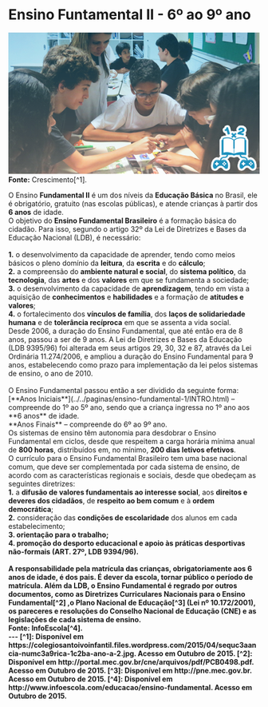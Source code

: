 # Ensino Funtamental II - 6º ao 9º ano  

![Ensino Fundamental II - 6º ao 9º ano](/imagens/ensino/ensino-fundamental-2.jpg "Ensino Fundamental II")  
**Fonte:** Crescimento[^1].
<br/>
<div class="text-justify">
O Ensino <b>Fundamental II</b> é um dos níveis da <b>Educação Básica</b> no Brasil, ele é obrigatório, gratuito (nas escolas públicas), e atende crianças à partir dos <b>6 anos</b> de idade.
</div> 
<div class="text-justify">
O objetivo do <b>Ensino Fundamental Brasileiro</b> é a formação básica do cidadão. Para isso, segundo o artigo 32º da Lei de Diretrizes e Bases da Educação Nacional (LDB), é necessário:<br><br>
<b>1.</b> o desenvolvimento da capacidade de aprender, tendo como meios básicos o pleno domínio da <b>leitura</b>, da <b>escrita</b> e do <b>cálculo</b>;<br>
<b>2.</b> a compreensão do <b>ambiente natural e social</b>, do <b>sistema político</b>, da <b>tecnologia</b>, das <b>artes</b> e dos <b>valores</b> em que se fundamenta a sociedade;<br> 
<b>3.</b> o desenvolvimento da capacidade de <b>aprendizagem</b>, tendo em vista a aquisição de <b>conhecimentos</b> e <b>habilidades</b> e a formação de <b>atitudes e valores</b>;<br>
<b>4.</b> o fortalecimento dos <b>vínculos de família</b>, dos <b>laços de solidariedade humana</b> e de <b>tolerância recíproca</b> em que se assenta a vida social.<br>
</div>  
<div class="text-justify">
Desde 2006, a duração do Ensino Fundamental, que até então era de 8 anos, passou a ser de 9 anos. A Lei de Diretrizes e Bases da Educação (LDB 9395/96) foi alterada em seus artigos 29, 30, 32 e 87, através da Lei Ordinária 11.274/2006, e ampliou a duração do Ensino Fundamental para 9 anos, estabelecendo como prazo para implementação da lei pelos sistemas de ensino, o ano de 2010.
</div>
<br>
<span class="text-justify">
O Ensino Fundamental passou então a ser dividido da seguinte forma:<br>
</span>
[**Anos Iniciais**](../../paginas/ensino-fundamental-1/INTRO.html) – compreende do 1º ao 5º ano, sendo que a criança ingressa no 1º ano aos **6 anos** de idade.
<br>
**Anos Finais** – compreende do 6º ao 9º ano.
<br>
<div class="text-justify">
Os sistemas de ensino têm autonomia para desdobrar o Ensino Fundamental em ciclos, desde que respeitem a carga horária mínima anual de <b>800 horas</b>, distribuídos em, no mínimo, <b>200 dias letivos efetivos</b>.
</div> 
<div class="text-justify">
O currículo para o Ensino Fundamental Brasileiro tem uma base nacional comum, que deve ser complementada por cada sistema de ensino, de acordo com as características regionais e sociais, desde que obedeçam as seguintes diretrizes:  
</div>
<div class="text-justify">
<b>1.</b> a <b>difusão de valores fundamentais ao interesse social</b>, aos <b>direitos e deveres dos cidadãos</b>, de <b>respeito ao bem comum</b> e à <b>ordem democrática</b>;<br>
<b>2.</b> consideração das <b>condições de escolaridade</b> dos alunos em cada estabelecimento;<br> 
<b>3.<b> <b>orientação<b> para o <b>trabalho<b>;<br> 
<b>4.</b> <b>promoção do desporto educacional</b> e <b>apoio</b> às <b>práticas desportivas não-formais</b> (ART. 27º, LDB 9394/96). 
</div>
<br>
<span class="text-justify">
A responsabilidade pela matrícula das crianças, <b>obrigatoriamente</b> aos <b>6 anos de idade</b>, <b>é dos pais</b>. É dever da escola, tornar público o período de matrícula.  
Além da LDB, o Ensino Fundamental é regrado por outros documentos, como as Diretrizes Curriculares Nacionais para o
</span>
Ensino Fundamental[^2]
<span class="text-justify">
,o
</span>
Plano Nacional de Educação[^3]
<span class="text-justify">
(Lei nº 10.172/2001), os pareceres e resoluções do Conselho Nacional de Educação (CNE) e as legislações de cada sistema de ensino.
</span>
<br>
<b>Fonte:</b> InfoEscola[^4].
<br>
---  
[^1]: Disponível em https://colegiosantoivoinfantil.files.wordpress.com/2015/04/sequc3aancia-numc3a9rica-1c2ba-ano-a-2.jpg. Acesso em Outubro de 2015.  
[^2]: Disponível em http://portal.mec.gov.br/cne/arquivos/pdf/PCB0498.pdf. Acesso em Outubro de 2015.  
[^3]: Disponível em http://pne.mec.gov.br. Acesso em Outubro de 2015.  
[^4]: Disponível em http://www.infoescola.com/educacao/ensino-fundamental. Acesso em Outubro de 2015.  
<br/>
<br/>

